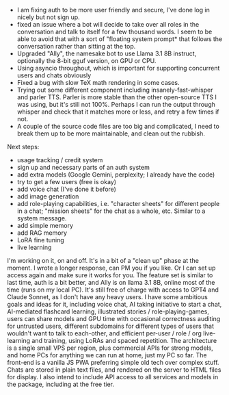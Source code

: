 - I am fixing auth to be more user friendly and secure, I've done log in nicely but not sign up.
- fixed an issue where a bot will decide to take over all roles in the conversation and talk to itself for a few thousand words. I seem to be able to avoid that with a sort of "floating system prompt* that follows the conversation rather than sitting at the top.
- Upgraded "Ally", the namesake bot to use Llama 3.1 8B instruct, optionally the 8-bit gguf version, on GPU or CPU.
- Using asyncio throughout, which is important for supporting concurrent users and chats obviously
- Fixed a bug with slow TeX math rendering in some cases.
- Trying out some different component including insanely-fast-whisper and parler TTS. Parler is more stable than the other open-source TTS I was using, but it's still not 100%. Perhaps I can run the output through whisper and check that it matches more or less, and retry a few times if not.
- A couple of the source code files are too big and complicated, I need to break them up to be more maintainable, and clean out the rubbish.

Next steps:

- usage tracking / credit system
- sign up and necessary parts of an auth system
- add extra models (Google Gemini, perplexity; I already have the code)
- try to get a few users (free is okay)
- add voice chat (I've done it before)
- add image generation
- add role-playing capabilities, i.e. "character sheets" for different people in a chat; "mission sheets" for the chat as a whole, etc. Similar to a system message.
- add simple memory
- add RAG memory
- LoRA fine tuning
- live learning



I'm working on it, on and off. It's in a bit of a "clean up" phase at the moment. I wrote a longer response, can PM you if you like. Or I can set up access again and make sure it works for you. The feature set is similar to last time, auth is a bit better, and Ally is on llama 3.1 8B, online most of the time (runs on my local PC). It's still free of charge with access to GPT4 and Claude Sonnet, as I don't have any heavy users.
I have some ambitious goals and ideas for it, including voice chat, AI taking initiative to start a chat, AI-mediated flashcard learning, illustrated stories / role-playing-games, users can share models and GPU time with occasional correctness auditing for untrusted users, different subdomains for different types of users that wouldn't want to talk to each-other, and efficient per-user / role / org live-learning and training, using LoRAs and spaced repetition. The architecture is a single small VPS per region, plus commercial APIs for strong models, and home PCs for anything we can run at home, just my PC so far. The front-end is a vanilla JS PWA preferring simple old tech over complex stuff. Chats are stored in plain text files, and rendered on the server to HTML files for display. I also intend to include API access to all services and models in the package, including at the free tier. 
